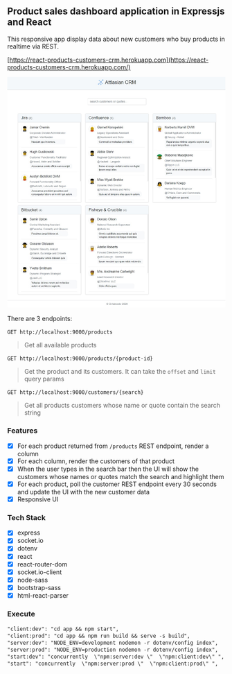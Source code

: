 ## Product sales dashboard application in Expressjs and React

This responsive app display data about new customers who buy products in realtime via REST.

[https://react-products-customers-crm.herokuapp.com](https://react-products-customers-crm.herokuapp.com/)

<kbd><img src="https://github.com/girls-incode/react-products-customers-crm/blob/master/react-products-customers-crm-dashboard.jpg" alt="" /></kbd>

There are 3 endpoints:

```
GET http://localhost:9000/products
```
> Get all available products

```
GET http://localhost:9000/products/{product-id}
```
> Get the product and its customers. It can take the `offset` and `limit` query params

```
GET http://localhost:9000/customers/{search}
```
> Get all products customers whose name or quote contain the search string

### Features
- [x] For each product returned from  `/products` REST endpoint, render a column
- [x] For each column, render the customers of that product
- [x] When the user types in the search bar then the UI will show the customers whose names or quotes match the search and highlight them
- [x] For each product, poll the customer REST endpoint every 30 seconds and update the UI with the new customer data
- [x] Responsive UI

### Tech Stack
- [x] express
- [x] socket.io
- [x] dotenv
- [x] react
- [x] react-router-dom
- [x] socket.io-client
- [x] node-sass
- [x] bootstrap-sass
- [x] html-react-parser

### Execute

```
"client:dev": "cd app && npm start",
"client:prod": "cd app && npm run build && serve -s build",
"server:dev": "NODE_ENV=development nodemon -r dotenv/config index",
"server:prod": "NODE_ENV=production nodemon -r dotenv/config index",
"start:dev": "concurrently  \"npm:server:dev \"  \"npm:client:dev\" ",
"start": "concurrently  \"npm:server:prod \"  \"npm:client:prod\" ",
```
